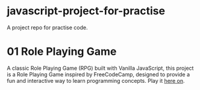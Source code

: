 # javascript-project-for-practise
A project repo for practise code.


# 01 Role Playing Game

A classic Role Playing Game (RPG) built with Vanilla JavaScript, this project is a Role Playing Game inspired by FreeCodeCamp, designed to provide a fun and interactive way to learn programming concepts. Play it [here on](https://javascript-project-for-practise.vercel.app/).
